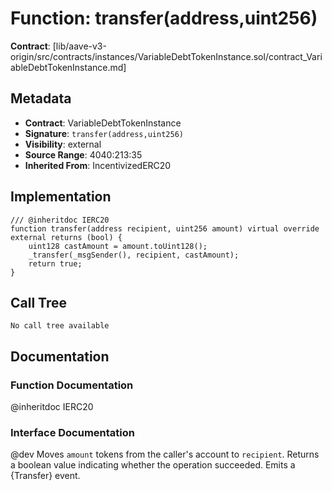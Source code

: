 # Function: transfer(address,uint256)

**Contract**: [lib/aave-v3-origin/src/contracts/instances/VariableDebtTokenInstance.sol/contract_VariableDebtTokenInstance.md]

## Metadata

- **Contract**: VariableDebtTokenInstance
- **Signature**: `transfer(address,uint256)`
- **Visibility**: external
- **Source Range**: 4040:213:35
- **Inherited From**: IncentivizedERC20

## Implementation

```solidity
/// @inheritdoc IERC20
function transfer(address recipient, uint256 amount) virtual override external returns (bool) {
    uint128 castAmount = amount.toUint128();
    _transfer(_msgSender(), recipient, castAmount);
    return true;
}
```

## Call Tree

```
No call tree available
```

## Documentation

### Function Documentation

@inheritdoc IERC20

### Interface Documentation

 @dev Moves `amount` tokens from the caller's account to `recipient`.
 Returns a boolean value indicating whether the operation succeeded.
 Emits a {Transfer} event.
